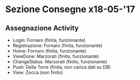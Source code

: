 # Sezione Consegne x18-05-'17
## Assegnazione Activity
- Login: Fornaro (finita, funzionante)
- Registrazione: Fornaro (finita, funzionante)
- Home: Fornaro (finita, funzionante)
- ViewDone: Marzorati (finito, funzionante)
- ChangeStatus: Marzorati (finito, funzionante)
- Push: Della Torre (finita, non carica dati su DB)
- View: Zocca (non finito)
